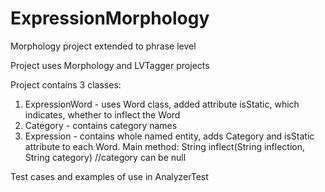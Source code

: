 ExpressionMorphology
====================

Morphology project extended to phrase level

Project uses Morphology and LVTagger projects

Project contains 3 classes:
1) ExpressionWord - uses Word class, added attribute isStatic, which indicates, whether to inflect the Word
2) Category - contains category names
3) Expression - contains whole named entity, adds Category and isStatic attribute to each Word. Main method: String inflect(String inflection, String category) //category can be null

Test cases and examples of use in AnalyzerTest
